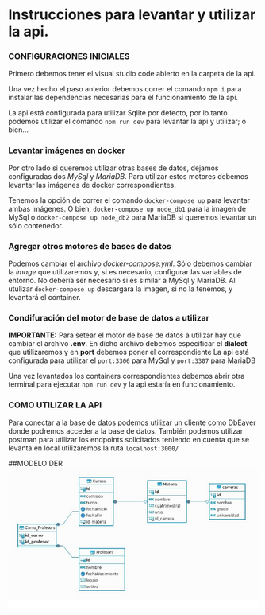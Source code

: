 # Instrucciones para levantar y utilizar la api.

### CONFIGURACIONES INICIALES
Primero debemos tener el visual studio code abierto en la carpeta de la api.

Una vez hecho el paso anterior debemos correr el comando `npm i` para instalar las dependencias necesarias para el funcionamiento de la api.

La api está configurada para utilizar Sqlite por defecto, por lo tanto podemos utilizar el comando `npm run dev` para levantar la api y utilizar; o bien...

### Levantar imágenes en docker
Por otro lado si queremos utilizar otras bases de datos, dejamos configuradas dos *MySql* y *MariaDB*.
Para utilizar estos motores debemos levantar las imágenes de docker correspondientes.

Tenemos la opción de correr el comando ``docker-compose up`` para levantar ambas imágenes. 
O bien, ``docker-compose up node_db1`` para la imagen de MySql o ``docker-compose up node_db2`` para MariaDB si queremos levantar un sólo contenedor.

### Agregar otros motores de bases de datos
Podemos cambiar el archivo *docker-compose.yml*. Sólo debemos cambiar la *image* que utilizaremos y, si es necesario, configurar las variables de entorno.
No debería ser necesario si es similar a MySql y MariaDB. Al utulizar ``docker-compose up`` descargará la imagen, si no la tenemos, y levantará el container.

### Condifuración del motor de base de datos a utilizar
**IMPORTANTE:** Para setear el motor de base de datos a utilizar hay que cambiar el archivo **.env**. 
En dicho archivo debemos especificar el **dialect** que utilizaremos y en **port** debemos poner el correspondiente
La api está configurada para utilizar el ``port:3306`` para MySql y ``port:3307`` para MariaDB

Una vez levantados los containers correspondientes debemos abrir otra terminal para ejecutar ``npm run dev`` y la api estaría en funcionamiento.

### COMO UTILIZAR LA API
Para conectar a la base de datos podemos utilizar un cliente como DbEaver donde podremos acceder a la base de datos.
También podemos utilizar postman para utilizar los endpoints solicitados teniendo en cuenta que se levanta en local utilizaremos la ruta ``localhost:3000/``

##MODELO DER
![DER](Modelo_DER.png)